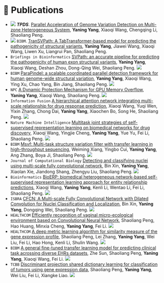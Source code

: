 # 📝 Publications 

- ![](https://img.shields.io/badge/2025-J-blue) ***TPDS***. [Parallel Acceleration of Genome Variation Detection on Multi-zone Heterogeneous System](https://ieeexplore.ieee.org/abstract/document/11045831), **Yaning Yang**, Xiaoqi Wang, Chengqing Li, Shaoliang Peng. 
- ![](https://img.shields.io/badge/2024-C-green) `BIBM`. [TranSVPath: A TabTransformer-based model for predicting the pathogenicity of structural variants](https://ieeexplore.ieee.org/abstract/document/10822287), **Yaning Yang**, Jiawei Wang, Xiaoqi Wang, Liwen Xu, Liangrui Pan, Shaoliang Peng. 
- ``Briefings in Bioinformatics`` [SVPath: an accurate pipeline for predicting the pathogenicity of human exon structural variants](https://academic.oup.com/bib/article-abstract/23/2/bbac014/6531897), **Yaning Yang**, Xiaoqi Wang, Deshan Zhou, Dong-Qing Wei, Shaoliang Peng. ![](https://img.shields.io/badge/2022-J-blue)
- ``BIBM`` [ParaPindel: a scalable coordinated parallel detection framework for human genome-wide structural variation](https://ieeexplore.ieee.org/abstract/document/9669141/), **Yaning Yang**, Xiaoqi Wang, Ying Xu, Chao Yang, Bin Jiang, Shaoliang Peng. ![](https://img.shields.io/badge/2021-C-green)
- ``NPC`` [A Dynamic Protection Mechanism for GPU Memory Overflow](https://link.springer.com/chapter/10.1007/978-3-030-79478-1_3), **Yaning Yang**, Xiaoqi Wang, Shaoliang Peng. ![](https://img.shields.io/badge/2020-C-green)
- ``Information Fusion`` [A hierarchical attention network integrating multi-scale relationship for drug response prediction](https://www.sciencedirect.com/science/article/pii/S156625352400263X), Xiaoqi Wang, Yuqi Wen, Yixin Zhang, Chong Dai, **Yaning Yang**, Xiaochen Bo, Song He, Shaoliang Peng. ![](https://img.shields.io/badge/2024-J-blue)
- ``Nature Machine Intelligence`` [Multitask joint strategies of self-supervised representation learning on biomedical networks for drug discovery](https://www.nature.com/articles/s42256-023-00640-6), Xiaoqi Wang, Yingjie Cheng, **Yaning Yang**, Yue Yu, Fei Li, Shaoliang Peng. ![](https://img.shields.io/badge/2023-J-blue)
- ``BIBM`` [Msvf: Multi-task structure variation filter with transfer learning in high-throughput sequencing](https://ieeexplore.ieee.org/abstract/document/9995307), Weiming Xiang, Yingbo Cui, **Yaning Yang**, Ang Zhang, Boya Ji, Shaoliang Peng. ![](https://img.shields.io/badge/2022-C-green)
- ``Journal of Computational Biology`` [Detecting and classifying nuclei using multi-scale fully convolutional network](https://www.liebertpub.com/doi/abs/10.1089/cmb.2022.0111), Bin Xin, **Yaning Yang**, Xiaolan Xie, Jiandong Shang, Zhengyu Liu, Shaoliang Peng. ![](https://img.shields.io/badge/2022-J-blue)
- ``Bioinformatics`` [BioERP: biomedical heterogeneous network-based self-supervised representation learning approach for entity relationship predictions](https://academic.oup.com/bioinformatics/article-abstract/37/24/4793/6332000), Xiaoqi Wang, **Yaning Yang**, Kenli Li, Wentao Li, Fei Li, Shaoliang Peng. ![](https://img.shields.io/badge/2021-J-blue)
- ``ISBRA`` [CFCN: A Multi-scale Fully Convolutional Network with Dilated Convolution for Nuclei Classification and Localization](https://link.springer.com/chapter/10.1007/978-3-030-91415-8_27), Bin Xin, **Yaning Yang**, Dongqing Wei, Shaoliang Peng. ![](https://img.shields.io/badge/2021-C-green)
- ``HEALTHCOM`` [Efficiently recognition of vaginal micro-ecological environment based on Convolutional Neural Network](https://ieeexplore.ieee.org/abstract/document/9399040/), Shaoliang Peng, Hao Huang, Minxia Cheng, **Yaning Yang**, Fei Li. ![](https://img.shields.io/badge/2021-C-green)
- ``HEALTHCOM`` [A deep metric learning algorithm for similarity measure of the gene expression profile](https://ieeexplore.ieee.org/abstract/document/9398919/), Shaoliang Peng, Lei Zhang, **Yaning Yang**, Wei Liu, Fei Li, Hao Hong, Kenli Li, Shulin Wang. ![](https://img.shields.io/badge/2021-C-green)
- ``BIBM`` [A general fine-tuned transfer learning model for predicting clinical task acrossing diverse EHRs datasets](https://ieeexplore.ieee.org/abstract/document/8983098/), Zhe Sun, Shaoliang Peng, **Yaning Yang**, Xiaoqi Wang, Fei Li. ![](https://img.shields.io/badge/2019-C-green)
- ``TCBB`` [Discriminant projection shared dictionary learning for classification of tumors using gene expression data](https://ieeexplore.ieee.org/abstract/document/8886360/), Shaoliang Peng, **Yaning Yang**, Wei Liu, Fei Li, Xiangke Liao. ![](https://img.shields.io/badge/2019-J-blue)
